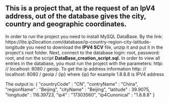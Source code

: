 <h2>This is a project that, at the request of an IpV4 address,</b>
out of the database gives the city, country and geographic coordinates.</h2>
<p> In order to run the project you need to install MySQL DataBase.
By the link: https://lite.ip2location.com/database/ip-country-region-city-latitude-longitude
you need to download the <b>IPV4 SCV</b> file, unzip it and put it in the project's root folder. 
Next, connect to the database login: root, password: root, and run the script <b>DataBase_creation_script.sql.</b>
In order to view all entries in the database, you must run the project with the parameters: http: // localhost: 8080 / geoip. 
To get the ip address information http: // localhost: 8080 / geoip / {ip} where {ip} for example 1.8.8.8 is IPV4 address</p>
The output is:
{
 "countryCode" : "CN",
  "contryName" : "China",
  "regionName" : "Beijing",
  "cityName" : "Beijing",
  "latitude" : 39.9075,
  "longitude" : 116.39723,
  "ip4" : "17303560",
  "ip4Cunonical" : "1.8.8.8"
}
